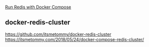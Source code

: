 [Run Redis with Docker Compose](https://kb.objectrocket.com/redis/run-redis-with-docker-compose-1055)


## docker-redis-cluster

https://github.com/itsmetommy/docker-redis-cluster
https://itsmetommy.com/2018/05/24/docker-compose-redis-cluster/